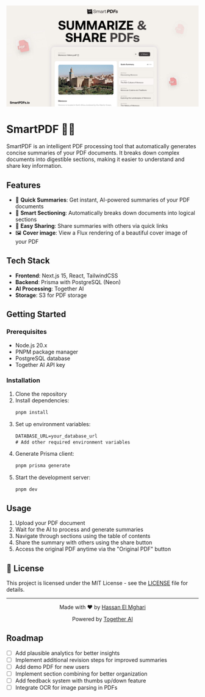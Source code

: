 ![](./public/og.jpg)

# SmartPDF 📄✨

SmartPDF is an intelligent PDF processing tool that automatically generates concise summaries of your PDF documents. It breaks down complex documents into digestible sections, making it easier to understand and share key information.

## Features

- 🚀 **Quick Summaries**: Get instant, AI-powered summaries of your PDF documents
- 📑 **Smart Sectioning**: Automatically breaks down documents into logical sections
- 🔗 **Easy Sharing**: Share summaries with others via quick links
- 🖼️ **Cover image**: View a Flux rendering of a beautiful cover image of your PDF

## Tech Stack

- **Frontend**: Next.js 15, React, TailwindCSS
- **Backend**: Prisma with PostgreSQL (Neon)
- **AI Processing**: Together AI
- **Storage**: S3 for PDF storage

## Getting Started

### Prerequisites

- Node.js 20.x
- PNPM package manager
- PostgreSQL database
- Together AI API key

### Installation

1. Clone the repository
2. Install dependencies:
   ```bash
   pnpm install
   ```
3. Set up environment variables:
   ```env
   DATABASE_URL=your_database_url
   # Add other required environment variables
   ```
4. Generate Prisma client:
   ```bash
   pnpm prisma generate
   ```
5. Start the development server:
   ```bash
   pnpm dev
   ```

## Usage

1. Upload your PDF document
2. Wait for the AI to process and generate summaries
3. Navigate through sections using the table of contents
4. Share the summary with others using the share button
5. Access the original PDF anytime via the "Original PDF" button

## 📄 License

This project is licensed under the MIT License - see the [LICENSE](LICENSE) file for details.

---

<div align="center">
  <p>Made with ❤️ by <a href="https://github.com/Nutlope/smartpdfs">Hassan El Mghari</a></p>
  <p>Powered by <a href="https://together.link/">Together AI</a></p>
</div>

## Roadmap

- [ ] Add plausible analytics for better insights
- [ ] Implement additional revision steps for improved summaries
- [ ] Add demo PDF for new users
- [ ] Implement section combining for better organization
- [ ] Add feedback system with thumbs up/down feature
- [ ] Integrate OCR for image parsing in PDFs
